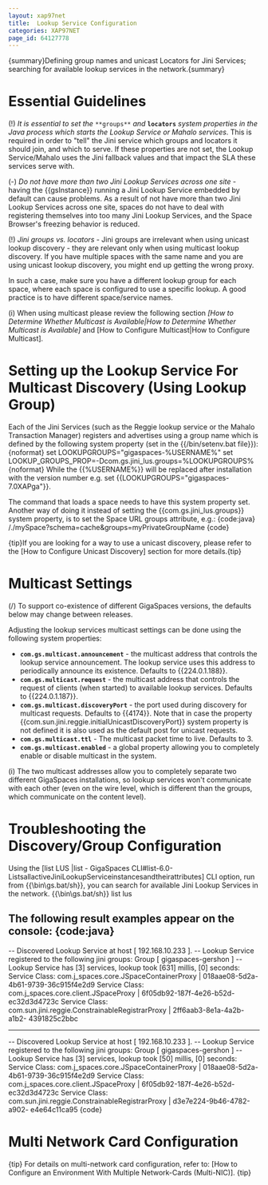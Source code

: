 ```yaml
---
layout: xap97net
title:  Lookup Service Configuration
categories: XAP97NET
page_id: 64127778
---
```


{summary}Defining group names and unicast Locators for Jini Services; searching for available lookup services in the network.{summary}

# Essential Guidelines

(!) *It is essential to set the* `**groups**` *and* **`locators`** *system properties in the Java process which starts the Lookup Service or Mahalo services*. This is required in order to "tell" the Jini service which groups and locators it should join, and which to serve. If these properties are not set, the Lookup Service/Mahalo uses the Jini fallback values and that impact the SLA these services serve with.

(-) *Do not have more than two Jini Lookup Services across one site* \- having the {{gsInstance}} running a Jini Lookup Service embedded by default can cause problems. As a result of not have more than two Jini Lookup Services across one site, spaces do not have to deal with registering themselves into too many Jini Lookup Services, and the Space Browser's freezing behavior is reduced.

(!) *Jini groups vs. locators* \- Jini groups are irrelevant when using unicast lookup discovery - they are relevant only when using multicast lookup discovery. If you have multiple spaces with the same name and you are using unicast lookup discovery, you might end up getting the wrong proxy.

In such a case, make sure you have a different lookup group for each space, where each space is configured to use a specific lookup. A good practice is to have different space/service names.

(i) When using multicast please review the following section *[How to Determine Whether Multicast is Available|How to Determine Whether Multicast is Available]* and [How to Configure Multicast|How to Configure Multicast].

# Setting up the Lookup Service For Multicast Discovery (Using Lookup Group)

Each of the Jini Services (such as the Reggie lookup service or the Mahalo Transaction Manager) registers and advertises using a group name which is defined by the following system property (set in the {{/bin/setenv.bat file}}):
{noformat}
set LOOKUPGROUPS="gigaspaces-%USERNAME%"
set LOOKUP_GROUPS_PROP=-Dcom.gs.jini_lus.groups=%LOOKUPGROUPS%
{noformat}
While the {{%USERNAME%}} will be replaced after installation with the version number e.g.
set {{LOOKUPGROUPS="gigaspaces-7.0XAPga"}}.

The command that loads a space needs to have this system property set. Another way of doing it instead of setting the {{com.gs.jini_lus.groups}} system property, is to set the Space URL groups attribute, e.g.:
{code:java}
/./mySpace?schema=cache&groups=myPrivateGroupName
{code}

{tip}If you are looking for a way to use a unicast discovery, please refer to the [How to Configure Unicast Discovery] section for more details.{tip}

# Multicast Settings

(/) To support co-existence of different GigaSpaces versions, the defaults below may change between releases.

Adjusting the lookup services multicast settings can be done using the following system properties:
- **`com.gs.multicast.announcement`** \- the multicast address that controls the lookup service announcement. The lookup service uses this address to periodically announce its existence. Defaults to {{224.0.1.188}}.
- **`com.gs.multicast.request`** \- the multicast address that controls the request of clients (when started) to available lookup services. Defaults to {{224.0.1.187}}.
- **`com.gs.multicast.discoveryPort`** \- the port used during discovery for multicast requests. Defaults to {{4174}}. Note that in case the property {{com.sun.jini.reggie.initialUnicastDiscoveryPort}} system property is not defined it is also used as the default post for unicast requests.
- **`com.gs.multicast.ttl`** \- The multicast packet time to live. Defaults to 3.
- **`com.gs.multicast.enabled`** \- a global property allowing you to completely enable or disable multicast in the system.

(i) The two multicast addresses allow you to completely separate two different GigaSpaces installations, so lookup services won't communicate with each other (even on the wire level, which is different than the groups, which communicate on the content level).

# Troubleshooting the Discovery/Group Configuration

Using the [list LUS |list - GigaSpaces CLI#list-6.0-ListsallactiveJiniLookupServiceinstancesandtheirattributes] CLI option, run from {{<GigaSpaces Root>\bin\gs.bat/sh}}, you can search for available Jini Lookup Services in the network.
{{<GigaSpaces Root>\bin\gs.bat/sh}} list lus

The following result examples appear on the console:
{code:java}
-----------------------------------------------------------------------
-- Discovered Lookup Service at host [ 192.168.10.233 ].
-- Lookup Service registered to the following jini groups:
                 Group [ gigaspaces-gershon ]
-- Lookup Service has [3] services, lookup took [631] millis, [0] seconds:
                 Service Class: com.j_spaces.core.JSpaceContainerProxy | 018aae08-5d2a-4b61-9739-36c915f4e2d9
                 Service Class: com.j_spaces.core.client.JSpaceProxy | 6f05db92-187f-4e26-b52d-ec32d3d4723c
                 Service Class: com.sun.jini.reggie.ConstrainableRegistrarProxy | 2ff6aab3-8e1a-4a2b-a1b2-
                 4391825c2bbc

-----------------------------------------------------------------------
-- Discovered Lookup Service at host [ 192.168.10.233 ].
-- Lookup Service registered to the following jini groups:
                 Group [ gigaspaces-gershon ]
-- Lookup Service has [3] services, lookup took [50] millis, [0] seconds:
                 Service Class: com.j_spaces.core.JSpaceContainerProxy | 018aae08-5d2a-4b61-9739-36c915f4e2d9
                 Service Class: com.j_spaces.core.client.JSpaceProxy | 6f05db92-187f-4e26-b52d-ec32d3d4723c
                 Service Class: com.sun.jini.reggie.ConstrainableRegistrarProxy | d3e7e224-9b46-4782-a902-
                 e4e64c11ca95
{code}

# Multi Network Card Configuration

{tip} For details on multi-network card configuration, refer to: [How to Configure an Environment With Multiple Network-Cards (Multi-NIC)].
{tip}